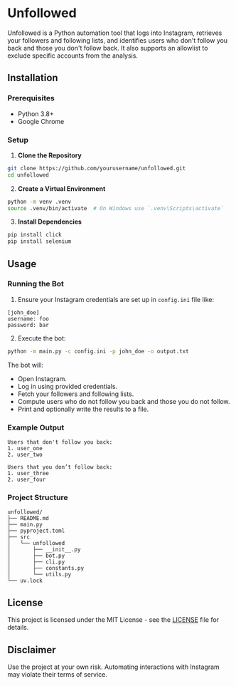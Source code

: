 # Unfollowed

Unfollowed is a Python automation tool that logs into Instagram, retrieves your followers and following lists, and identifies users who don't follow you back and those you don't follow back. It also supports an allowlist to exclude specific accounts from the analysis.

## Installation

### Prerequisites
- Python 3.8+
- Google Chrome

### Setup
1. **Clone the Repository**
 ```sh
 git clone https://github.com/yourusername/unfollowed.git
 cd unfollowed
 ```
2. **Create a Virtual Environment**
 ```sh
 python -m venv .venv
 source .venv/bin/activate  # On Windows use `.venv\Scripts\activate`
 ```
3. **Install Dependencies**
 ```sh
 pip install click
 pip install selenium
 ```

## Usage

### Running the Bot
1. Ensure your Instagram credentials are set up in `config.ini` file like:
```
[john_doe]
username: foo
password: bar
```

2. Execute the bot:
```sh
python -m main.py -c config.ini -p john_doe -o output.txt
```

The bot will:
- Open Instagram.
- Log in using provided credentials.
- Fetch your followers and following lists.
- Compute users who do not follow you back and those you do not follow.
- Print and optionally write the results to a file.

### Example Output
```plaintext
Users that don't follow you back:
1. user_one
2. user_two

Users that you don’t follow back:
1. user_three
2. user_four
```

### Project Structure
```
unfollowed/
├── README.md
├── main.py
├── pyproject.toml
├── src
│   └── unfollowed
│       ├── __init__.py
│       ├── bot.py
│       ├── cli.py
│       ├── constants.py
│       └── utils.py
└── uv.lock
```

## License
This project is licensed under the MIT License - see the [LICENSE](LICENSE) file for details.

## Disclaimer
Use the project at your own risk. Automating interactions with Instagram may violate their terms of service.


